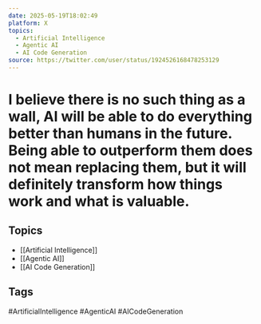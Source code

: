 ```yaml
---
date: 2025-05-19T18:02:49
platform: X
topics:
  - Artificial Intelligence
  - Agentic AI
  - AI Code Generation
source: https://twitter.com/user/status/1924526168478253129
---
```

# I believe there is no such thing as a wall, AI will be able to do everything better than humans in the future. Being able to outperform them does not mean replacing them, but it will definitely transform how things work and what is valuable.

## Topics
- [[Artificial Intelligence]]
- [[Agentic AI]]
- [[AI Code Generation]]

## Tags
#ArtificialIntelligence #AgenticAI #AICodeGeneration